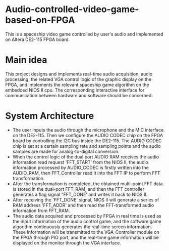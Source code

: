 # Audio-controlled-video-game-based-on-FPGA
This is a spaceship video game controlled by user's audio and implemented on Altera DE2-115 FPGA board.

# Main idea
This project designs and implements real-time audio acquisition, audio processing, the related VGA control logic of the graphic display on the FPGA, and implements the relevant spaceship game algorithm on the embedded NIOS II cpu. The corresponding interactive interface for communication between hardware and software should be concerned.

# System Architecture
* The user inputs the audio through the microphone and the MIC interface on the DE2-115. Then we configure the AUDIO CODEC chip on the FPGA board by controlling the I2C bus inside the DE2-115. The AUDIO CODEC chip is set at a certain sampling rate and sampling points and the audio samples are made for analog-to-digital conversion.
* When the control logic of the dual port AUDIO RAM receives the audio information read request 'FFT_START' from the NIOS II, the audio information processed by AUDIO_CODEC is firstly written into the AUDIO_RAM, then FFT_Controller read it into the FFT IP to perform FFT transformation.
* After the transformation is completed, the obtained multi-point FFT data is stored in the dual-port FFT_RAM, and then the FFT controller generates a flag signal "FFT_DONE' and writes it back to NIOS II.
* After receiving the 'FFT_DONE' signal, NIOS II will generate a series of RAM address 'FFT_ADDR' and then read the FFT-transformed audio information from FFT_RAM. 
* The audio data acquired and processed by FPGA in real time is used as the input information of the audio control game, and the software game algorithm continuously generates the real-time screen information. These information will be transmitted to the VGA_Controller module on the FPGA through PIO port, and the real-time game information will be displayed on the monitor through the VGA interface.

